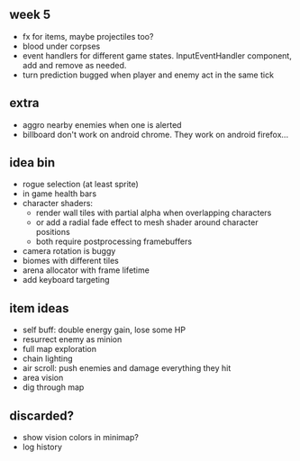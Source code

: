 ## week 5
- fx for items, maybe projectiles too?
- blood under corpses
- event handlers for different game states. InputEventHandler component, add and remove as needed.
- turn prediction bugged when player and enemy act in the same tick
  
## extra
- aggro nearby enemies when one is alerted
- billboard don't work on android chrome. They work on android firefox...

## idea bin
- rogue selection (at least sprite)
- in game health bars
- character shaders:
  - render wall tiles with partial alpha when overlapping characters
  - or add a radial fade effect to mesh shader around character positions
  - both require postprocessing framebuffers
- camera rotation is buggy
- biomes with different tiles
- arena allocator with frame lifetime
- add keyboard targeting

## item ideas
- self buff: double energy gain, lose some HP
- resurrect enemy as minion
- full map exploration
- chain lighting
- air scroll: push enemies and damage everything they hit
- area vision
- dig through map

## discarded?
- show vision colors in minimap?
- log history
